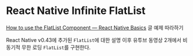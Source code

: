 # React Native Infinite FlatList

[How to use the FlatList Component — React Native Basics](https://medium.com/react-native-development/how-to-use-the-flatlist-component-react-native-basics-92c482816fe6) 글 예제 따라하기

React Native v0.43에 추가된 `FlatList`에 대한 설명 이후 유투브 동영상 2개에서 비동기적 무한 로딩 `FlatList`를 구현한다.
